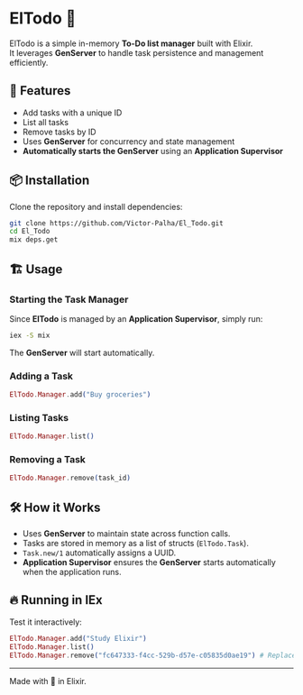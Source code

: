 # ElTodo 📝

ElTodo is a simple in-memory **To-Do list manager** built with Elixir.  
It leverages **GenServer** to handle task persistence and management efficiently.  

## 🚀 Features
- Add tasks with a unique ID
- List all tasks
- Remove tasks by ID
- Uses **GenServer** for concurrency and state management
- **Automatically starts the GenServer** using an **Application Supervisor**

## 📦 Installation

Clone the repository and install dependencies:

```sh
git clone https://github.com/Victor-Palha/El_Todo.git
cd El_Todo
mix deps.get
```

## 🏗️ Usage

### Starting the Task Manager
Since **ElTodo** is managed by an **Application Supervisor**, simply run:

```sh
iex -S mix
```

The **GenServer** will start automatically.

### Adding a Task
```elixir
ElTodo.Manager.add("Buy groceries")
```

### Listing Tasks
```elixir
ElTodo.Manager.list()
```

### Removing a Task
```elixir
ElTodo.Manager.remove(task_id)
```

## 🛠️ How it Works
- Uses **GenServer** to maintain state across function calls.
- Tasks are stored in memory as a list of structs (`ElTodo.Task`).
- `Task.new/1` automatically assigns a UUID.
- **Application Supervisor** ensures the **GenServer** starts automatically when the application runs.

## 🔥 Running in IEx
Test it interactively:

```elixir
ElTodo.Manager.add("Study Elixir")
ElTodo.Manager.list()
ElTodo.Manager.remove("fc647333-f4cc-529b-d57e-c05835d0ae19") # Replace with actual UUID
```

---

Made with 💜 in Elixir.
